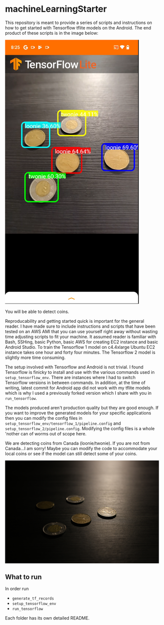 # machineLearningStarter


This repository is meant to provide a series of scripts and instructions on how to get started with Tensorflow tflite models on the Android. The end product of these scripts is in the image below:

![](result.png)

You will be able to detect coins.

Reproducability and getting started quick is important for the general reader. I have made sure to include instructions and scripts that have been tested on an AWS AMI that you can use yourself right away without wasting time adjusting scripts to fit your machine. It assumed reader is familiar with Bash, SSHing, basic Python, basic AWS for creating EC2 instance and basic Android Studio. To train the Tensorflow 1 model on c4.4xlarge Ubuntu EC2 instance takes one hour and forty four minutes. The Tensorflow 2 model is slightly more time consuming.

The setup involved with Tensorflow and Android is not trivial. I found Tensorflow is finicky to install and use with the various commands used in `setup_tensorflow_env`. There are instances where I had to switch Tensorflow versions in between commands. In addition, at the time of writing, latest commit for Android app did not work with my tflite models which is why I used a previously forked version which I share with you in `run_tensorflow`.

The models produced aren't production quality but they are good enough. If you want to improve the generated models for your specific applications then you can modify the config files in `setup_tensorflow_env/tensorflow_1/pipeline.config` and `setup_tensorflow_2/pipeline.config`. Modifying the config files is a whole 'nother can of worms out of scope here.

We are detecting coins from Canada (loonie/twonie). If you are not from Canada...I am sorry! Maybe you can modify the code to accommodate your local coins or see if the model can still detect some of your coins.

![](canada_coins.JPG)


## What to run

In order run

 - `generate_tf_records`
 - `setup_tensorflow_env`
 - `run_tensorflow`

Each folder has its own detailed README.
